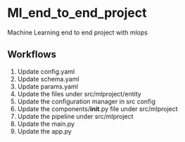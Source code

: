 # Ml_end_to_end_project
Machine Learning end to end project with mlops


## Workflows
1. Update config.yaml
2. Update schema.yaml
3. Update params.yaml
4. Update the files under src/mlproject/entity
5. Update the configuration manager in src config
6. Update the components/__init__.py file under src/mlproject 
7. Update the pipeline under src/mlproject
8. Update the main.py
9. Update the app.py
